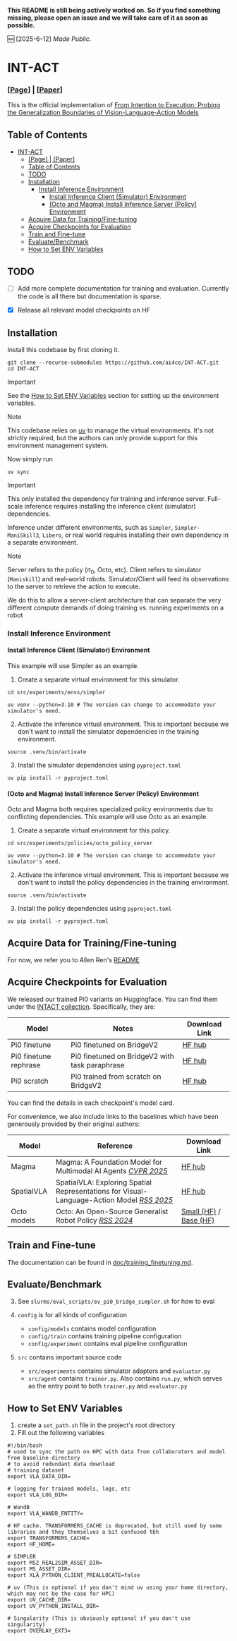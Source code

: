  <b>This README is still being actively worked on. So if you find something missing, please open an issue and we will take care of it as soon as possible.</b>

:new: [2025-6-12] *Made Public*.

# INT-ACT
### [[Page](https://ai4ce.github.io/INT-ACT/)] | [[Paper](http://arxiv.org/abs/2506.09930)]
This is the official implementation of [From Intention to Execution: Probing the Generalization Boundaries of Vision-Language-Action Models](https://ai4ce.github.io/INT-ACT/)

## Table of Contents
- [INT-ACT](#int-act)
    - [\[Page\] | \[Paper\]](#page--paper)
  - [Table of Contents](#table-of-contents)
  - [TODO](#todo)
  - [Installation](#installation)
    - [Install Inference Environment](#install-inference-environment)
      - [Install Inference Client (Simulator) Environment](#install-inference-client-simulator-environment)
      - [(Octo and Magma) Install Inference Server (Policy) Environment](#octo-and-magma-install-inference-server-policy-environment)
  - [Acquire Data for Training/Fine-tuning](#acquire-data-for-trainingfine-tuning)
  - [Acquire Checkpoints for Evaluation](#acquire-checkpoints-for-evaluation)
  - [Train and Fine-tune](#train-and-fine-tune)
  - [Evaluate/Benchmark](#evaluatebenchmark)
  - [How to Set ENV Variables](#how-to-set-env-variables)

## TODO
- [ ] Add more complete documentation for training and evaluation. Currently the code is all there but documentation is sparse.

- [x] Release all relevant model checkpoints on HF

## Installation
Install this codebase by first cloning it.
```
git clone --recurse-submodules https://github.com/ai4ce/INT-ACT.git
cd INT-ACT
```
> [!IMPORTANT]
> See the [How to Set ENV Variables](#how-to-set-env-variables) section for setting up the environment variables.

> [!NOTE]
> This codebase relies on [uv](https://docs.astral.sh/uv/) to manage the virtual environments. It's not strictly required, but the authors can only provide support for this environment management system.

Now simply run 
```
uv sync
```

> [!IMPORTANT]
> This only installed the dependency for training and inference server. Full-scale inference requires installing the inference client (simulator) dependencies.

Inference under different environments, such as `Simpler`, `Simpler-ManiSkill3`, `Libero`, or real world requires installing their own dependency in a separate environment. 

> [!NOTE]
> Server refers to the policy ($\pi_0$, Octo, etc). Client refers to simulator (`Maniskill`) and real-world robots. Simulator/Client will feed its observations to the server to retrieve the action to execute.

We do this to allow a server-client architecture that can separate the very different compute demands of doing training vs. running experiments on a robot


### Install Inference Environment 
#### Install Inference Client (Simulator) Environment
This example will use Simpler as an example.

1. Create a separate virtual environment for this simulator.
```
cd src/experiments/envs/simpler
```
```
uv venv --python=3.10 # The version can change to accommodate your simulator's need.
```
2. Activate the inference virtual environment. This is important because we don't want to install the simulator dependencies in the training environment.
```
source .venv/bin/activate
```
3. Install the simulator dependencies using `pyproject.toml`
```
uv pip install -r pyproject.toml
```
#### (Octo and Magma) Install Inference Server (Policy) Environment
Octo and Magma both requires specialized policy environments due to conflicting dependencies.
This example will use Octo as an example.
1. Create a separate virtual environment for this policy.
```
cd src/experiments/policies/octo_policy_server
```
```
uv venv --python=3.10 # The version can change to accommodate your simulator's need.
```
2. Activate the inference virtual environment. This is important because we don't want to install the policy dependencies in the training environment.
```
source .venv/bin/activate
```
3. Install the policy dependencies using `pyproject.toml`
```
uv pip install -r pyproject.toml
```

## Acquire Data for Training/Fine-tuning
For now, we refer you to Allen Ren's [README](https://github.com/allenzren/open-pi-zero)

## Acquire Checkpoints for Evaluation
We released our trained Pi0 variants on Huggingface. You can find them under the [INTACT collection](https://huggingface.co/collections/ai4ce/intact-probing-suite-684e5601e9ed640fdd9b994b). Specifically, they are:

| Model | Notes | Download Link |
| ------ | ------ | ------ |
| Pi0 finetune | Pi0 finetuned on BridgeV2 | [HF hub](https://huggingface.co/juexzz/INTACT-pi0-finetune-bridge)|
| Pi0 finetune rephrase | Pi0 finetuned on BridgeV2 with task paraphrase | [HF hub](https://huggingface.co/juexzz/INTACT-pi0-finetune-rephrase-bridge)|
| Pi0 scratch | Pi0 trained from scratch on BridgeV2 | [HF hub](https://huggingface.co/juexzz/INTACT-pi0-scratch-bridge)|

You can find the details in each checkpoint's model card.

For convenience, we also include links to the baselines which have been generously provided by their original authors:

| Model | Reference | Download Link |
| ------ | ------ | ------ |
| Magma | Magma: A Foundation Model for Multimodal AI Agents [*CVPR 2025*](https://microsoft.github.io/Magma/) | [HF hub](https://huggingface.co/microsoft/Magma-8B) |
| SpatialVLA | SpatialVLA: Exploring Spatial Representations for Visual-Language-Action Model [*RSS 2025*](https://spatialvla.github.io) | [HF hub](https://huggingface.co/IPEC-COMMUNITY/spatialvla-4b-224-sft-bridge)
| Octo models | Octo: An Open-Source Generalist Robot Policy [*RSS 2024*](https://octo-models.github.io) | [Small (HF)](https://huggingface.co/rail-berkeley/octo-small) / [Base (HF)](https://huggingface.co/rail-berkeley/octo-base)


## Train and Fine-tune
The documentation can be found in [doc/training_finetuning.md](doc/training_finetuning.md).


## Evaluate/Benchmark
3. See `slurms/eval_scripts/ev_pi0_bridge_simpler.sh` for how to eval

4. `config` is for all kinds of configuration
    - `config/models` contains model configuration
    - `config/train` contains training pipeline configuration
    - `config/experiment` contains eval pipeline configuration

5. `src` contains important source code
    - `src/experiments` contains simulator adapters and `evaluator.py`
    - `src/agent` contains `trainer.py`. Also contains `run.py`, which serves as the entry point to both `trainer.py` and `evaluator.py`

## How to Set ENV Variables
1. create a `set_path.sh` file in the project's root directory
2. Fill out the following variables
```
#!/bin/bash
# used to sync the path on HPC with data from collaborators and model from baseline directory
# to avoid redundant data download
# training dataset
export VLA_DATA_DIR=

# logging for trained models, logs, etc
export VLA_LOG_DIR=

# WandB
export VLA_WANDB_ENTITY=

# HF cache. TRANSFORMERS_CACHE is deprecated, but still used by some libraries and they themselves a bit confused tbh
export TRANSFORMERS_CACHE=
export HF_HOME=

# SIMPLER
export MS2_REAL2SIM_ASSET_DIR=
export MS_ASSET_DIR=
export XLA_PYTHON_CLIENT_PREALLOCATE=false

# uv (This is optional if you don't mind uv using your home directory, which may not be the case for HPC)
export UV_CACHE_DIR=
export UV_PYTHON_INSTALL_DIR=

# Singularity (This is obviously optional if you don't use singularity)
export OVERLAY_EXT3=
```
